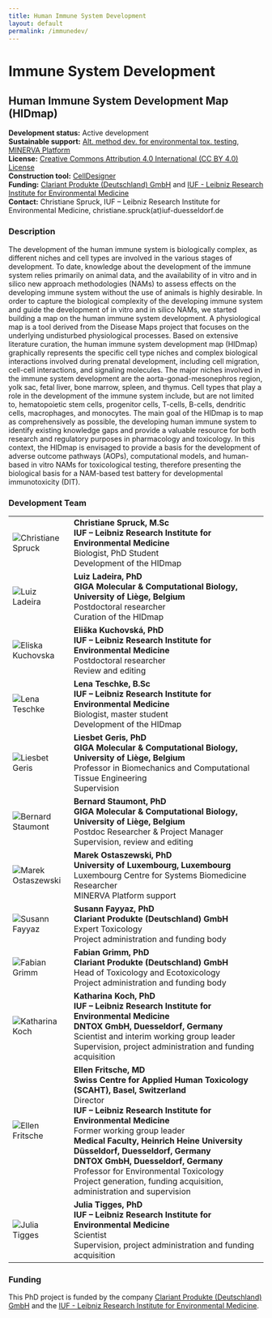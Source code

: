 ```yaml
---
title: Human Immune System Development
layout: default
permalink: /immunedev/
---
```


# Immune System Development

## Human Immune System Development Map (HIDmap)

**Development status:** Active development\
**Sustainable support:** [Alt. method dev. for environmental tox. testing](https://iuf-duesseldorf.de/forschung/arbeitsgruppen/ag-koch/), [MINERVA Platform](https://minerva.pages.uni.lu/)\
**License:** [Creative Commons Attribution 4.0 International (CC BY 4.0) License](https://creativecommons.org/licenses/by/4.0/)\
**Construction tool:** [CellDesigner](https://www.celldesigner.org/)\
**Funding:** [Clariant Produkte (Deutschland) GmbH](https://www.clariant.com/de/Corporate) and [IUF - Leibniz Research Institute for Environmental Medicine](https://iuf-duesseldorf.de/en/)\
**Contact:** Christiane Spruck, IUF – Leibniz Research Institute for Environmental Medicine, christiane.spruck(at)iuf-duesseldorf.de

### Description

The development of the human immune system is biologically complex, as different niches and cell types are involved in the various stages of development. To date, knowledge about the development of the immune system relies primarily on animal data, and the availability of in vitro and in silico new approach methodologies (NAMs) to assess effects on the developing immune system without the use of animals is highly desirable. In order to capture the biological complexity of the developing immune system and guide the development of in vitro and in silico NAMs, we started building a map on the human immune system development. A physiological map is a tool derived from the Disease Maps project that focuses on the underlying undisturbed physiological processes. Based on extensive literature curation, the human immune system development map (HIDmap) graphically represents the specific cell type niches and complex biological interactions involved during prenatal development, including cell migration, cell-cell interactions, and signaling molecules. The major niches involved in the immune system development are the aorta-gonad-mesonephros region, yolk sac, fetal liver, bone marrow, spleen, and thymus. Cell types that play a role in the development of the immune system include, but are not limited to, hematopoietic stem cells, progenitor cells, T-cells, B-cells, dendritic cells, macrophages, and monocytes. The main goal of the HIDmap is to map as comprehensively as possible, the developing human immune system to identify existing knowledge gaps and provide a valuable resource for both research and regulatory purposes in pharmacology and toxicology. In this context, the HIDmap is envisaged to provide a basis for the development of adverse outcome pathways (AOPs), computational models, and human-based in vitro NAMs for toxicological testing, therefore presenting the biological basis for a NAM-based test battery for developmental immunotoxicity (DIT).

### **Development Team**

<table>
<tr>
<td style="width: 105px;"><img src="../images/teamhq/ChristianeSpruck.jpg" alt="Christiane Spruck" /></td>
<td><strong>Christiane Spruck, M.Sc</strong><br /><strong>IUF – Leibniz Research Institute for Environmental Medicine</strong><br />Biologist, PhD Student<br />Development of the HIDmap<br /></td>
</tr>
<tr>
<td><img src="../images/teamhq/LuizLadeira.jpg" alt="Luiz Ladeira" /></td>
<td><strong>Luiz Ladeira, PhD</strong><br /><strong>GIGA Molecular & Computational Biology, University of Liège, Belgium</strong><br />Postdoctoral researcher<br />Curation of the HIDmap<br /></td>
</tr>
<tr>
<td><img src="../images/teamhq/EliskaKuchovska.jpg" alt="Eliska Kuchovska" /></td>
<td><strong>Eliška Kuchovská, PhD</strong><br /><strong>IUF – Leibniz Research Institute for Environmental Medicine</strong><br />Postdoctoral researcher<br />Review and editing<br /></td>
</tr>
<tr>
<td><img src="../images/teamhq/LenaTeschke.jpg" alt="Lena Teschke" /></td>
<td><strong>Lena Teschke, B.Sc</strong><br /><strong>IUF – Leibniz Research Institute for Environmental Medicine</strong><br />Biologist, master student<br />Development of the HIDmap<br /></td>
</tr>
<tr>
<td><img src="../images/teamhq/LiesbetGeris.jpg" alt="Liesbet Geris" /></td>
<td><strong>Liesbet Geris, PhD</strong><br /><strong>GIGA Molecular & Computational Biology, University of Liège, Belgium</strong><br />Professor in Biomechanics and Computational Tissue Engineering<br />Supervision<br /></td>
</tr>
<tr>
<td><img src="../images/teamhq/BernardStaumont.jpg" alt="Bernard Staumont" /></td>
<td><strong>Bernard Staumont, PhD</strong><br /><strong>GIGA Molecular & Computational Biology, University of Liège, Belgium</strong><br />Postdoc Researcher & Project Manager<br />Supervision, review and editing<br /></td>
</tr>
<tr>
<td><img src="../images/teamhq/MarekOstaszewski1.jpg" alt="Marek Ostaszewski" /></td>
<td><strong>Marek Ostaszewski, PhD</strong><br /><strong>University of Luxembourg, Luxembourg</strong><br />Luxembourg Centre for Systems Biomedicine Researcher<br />MINERVA Platform support<br /></td>
</tr>
<tr>
<td><img src="../images/teamhq/SusannFayyaz.jpg" alt="Susann Fayyaz" /></td>
<td><strong>Susann Fayyaz, PhD</strong><br /><strong>Clariant Produkte (Deutschland) GmbH</strong><br />Expert Toxicology<br />Project administration and funding body<br /></td>
</tr>
<tr>
<td><img src="../images/teamhq/FabianGrimm.jpg" alt="Fabian Grimm" /></td>
<td><strong>Fabian Grimm, PhD</strong><br /><strong>Clariant Produkte (Deutschland) GmbH</strong><br />Head of Toxicology and Ecotoxicology<br />Project administration and funding body<br /></td>
</tr>
<tr>
<td><img src="../images/teamhq/KatharinaKoch.jpg" alt="Katharina Koch" /></td>
<td><strong>Katharina Koch, PhD</strong><br /><strong>IUF – Leibniz Research Institute for Environmental Medicine</strong><br /><strong>DNTOX GmbH, Duesseldorf, Germany</strong><br />Scientist and interim working group leader<br />Supervision, project administration and funding acquisition<br /></td>
</tr>
<tr>
<td><img src="../images/teamhq/EllenFritsche.jpg" alt="Ellen Fritsche" /></td>
<td><strong>Ellen Fritsche, MD</strong><br /><strong>Swiss Centre for Applied Human 
Toxicology (SCAHT), Basel, Switzerland</strong><br />Director<br /><strong>IUF – Leibniz Research Institute for Environmental Medicine</strong><br />Former working group leader<br /><strong>Medical Faculty, Heinrich Heine University Düsseldorf, Duesseldorf, Germany</strong><br /><strong>DNTOX GmbH, Duesseldorf, Germany</strong><br />Professor for Environmental Toxicology<br />Project generation, funding acquisition, administration and supervision<br /></td>
</tr>
<tr>
<td><img src="../images/teamhq/JuliaTigges.jpg" alt="Julia Tigges" /></td>
<td><strong>Julia Tigges, PhD </strong><br /><strong>IUF – Leibniz Research Institute for Environmental Medicine</strong><br />Scientist<br />Supervision, project administration and funding acquisition<br /></td>
</tr>
</table>

### Funding

This PhD project is funded by the company [Clariant Produkte (Deutschland) GmbH](https://www.clariant.com/de/Corporate) and the [IUF - Leibniz Research Institute for Environmental Medicine](https://iuf-duesseldorf.de/en/).
